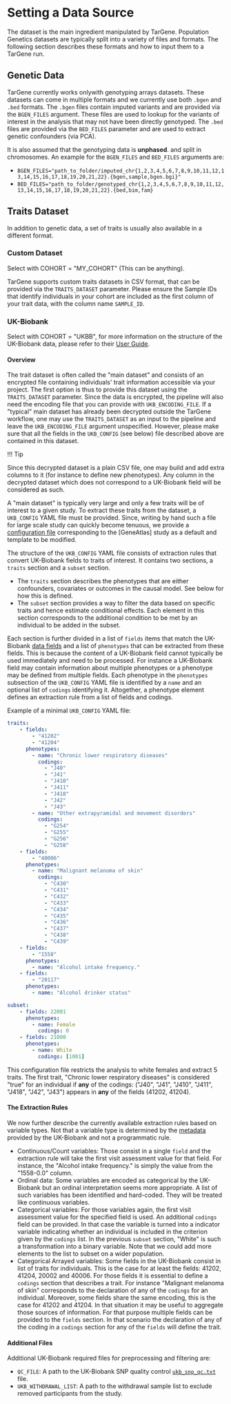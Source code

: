 # Setting a Data Source

The dataset is the main ingredient manipulated by TarGene. Population Genetics datasets are typically split into a variety of files and formats. The following section describes these formats and how to input them to a TarGene run.

## Genetic Data

TarGene currently works onlywith genotyping arrays datasets. These datasets can come in multiple formats and we currently use both `.bgen` and `.bed` formats. The `.bgen` files contain imputed variants and are provided via the `BGEN_FILES` argument. These files are used to lookup for the variants of interest in the analysis that may not have been directly genotyped. The `.bed` files are provided via the `BED_FILES` parameter and are used to extract genetic confounders (via PCA). 

It is also assumed that the genotyping data is **unphased**. and split in chromosomes. An example for the `BGEN_FILES` and `BED_FILES` arguments are:

- `BGEN_FILES="path_to_folder/imputed_chr{1,2,3,4,5,6,7,8,9,10,11,12,13,14,15,16,17,18,19,20,21,22}.{bgen,sample,bgen.bgi}"` 
- `BED_FILES="path_to_folder/genotyped_chr{1,2,3,4,5,6,7,8,9,10,11,12,13,14,15,16,17,18,19,20,21,22}.{bed,bim,fam}`

## Traits Dataset

In addition to genetic data, a set of traits is usually also available in a different format.

### Custom Dataset

Select with COHORT = "MY_COHORT" (This can be anything).

TarGene supports custom traits datasets in CSV format, that can be provided via the `TRAITS_DATASET` parameter. Please ensure the Sample IDs that identify individuals in your cohort are included as the first column of your trait data, with the column name `SAMPLE_ID`.

### UK-Biobank

Select with COHORT = "UKBB", for more information on the structure of the UK-Biobank data, please refer to their [User Guide](https://biobank.ndph.ox.ac.uk/crystal/exinfo.cgi?src=accessing_data_guide).

#### Overview

The trait dataset is often called the "main dataset" and consists of an encrypted file containing individuals' trait information accessible via your project. The first option is thus to provide this dataset using the `TRAITS_DATASET` parameter. Since the data is encrypted, the pipeline will also need the encoding file that you can provide with `UKB_ENCODING_FILE`. If a "typical" main dataset has already been decrypted outside the TarGene workflow, one may use the `TRAITS_DATASET` as an input to the pipeline and leave the `UKB_ENCODING_FILE` argument unspecified. However, please make sure that all the fields in the `UKB_CONFIG` (see below) file described above are contained in this dataset.

!!! Tip

  Since this decrypted dataset is a plain CSV file, one may build and add extra columns to it (for instance to define new phenotypes). Any column in the decrypted dataset which does not correspond to a UK-Biobank field will be considered as such.

A "main dataset" is typically very large and only a few traits will be of interest to a given study. To extract these traits from the dataset, a `UKB_CONFIG` YAML file must be provided. Since, writing by hand such a file for large scale study can quickly become tenuous, we provide a [configuration file](https://github.com/TARGENE/targene-pipeline/blob/main/assets/ukbconfig.yaml) corresponding to the [GeneAtlas] study as a default and template to be modified.

The structure of the `UKB_CONFIG` YAML file consists of extraction rules that convert UK-Biobank fields to traits of interest. It contains two sections, a `traits` section and a `subset` section.

- The `traits` section describes the phenotypes that are either confounders, covariates or outcomes in the causal model. See below for how this is defined.
- The `subset` section provides a way to filter the data based on specific traits and hence estimate conditional effects. Each element in this section corresponds to the additional condition to be met by an individual to be added in the subset.

Each section is further divided in a list of `fields` items that match the UK-Biobank [data fields](https://biobank.ctsu.ox.ac.uk/crystal/help.cgi?cd=data_field) and a list of `phenotypes` that can be extracted from these fields. This is because the content of a UK-Biobank field cannot typically be used immediately and need to be processed. For instance a UK-Biobank field may contain information about multiple phenotypes or a phenotype may be defined from multiple fields. Each phenotype in the `phenotypes` subsection of the `UKB_CONFIG` YAML file is identified by a `name` and an optional list of `codings` identifying it. Altogether, a phenotype element defines an extraction rule from a list of fields and codings.

Example of a minimal `UKB_CONFIG` YAML file:

```yaml
traits:
    - fields:
        - "41202"
        - "41204"
      phenotypes:
        - name: "Chronic lower respiratory diseases"
          codings:
            - "J40"
            - "J41"
            - "J410"
            - "J411"
            - "J418"
            - "J42"
            - "J43"
        - name: "Other extrapyramidal and movement disorders"
          codings:
            - "G254"
            - "G255"
            - "G256"
            - "G258"
    - fields:
        - "40006"
      phenotypes:
        - name: "Malignant melanoma of skin"
          codings:
            - "C430"
            - "C431"
            - "C432"
            - "C433"
            - "C434"
            - "C435"
            - "C436"
            - "C437"
            - "C438"
            - "C439"
    - fields:
        - "1558"
      phenotypes:
        - name: "Alcohol intake frequency."
    - fields:
        - "20117"
      phenotypes:
        - name: "Alcohol drinker status"

subset: 
    - fields: 22001
      phenotypes:
        - name: Female
          codings: 0
    - fields: 21000
      phenotypes:
        - name: White
          codings: [1001]
```

This configuration file restricts the analysis to white females and extract 5 traits. The first trait, "Chronic lower respiratory diseases" is considered "true" for an individual if **any** of the codings: ("J40", "J41", "J410", "J411", "J418", "J42", "J43") appears in **any** of the fields (41202, 41204).

#### The Extraction Rules

We now further describe the currently available extraction rules based on variable types. Not that a variable type is determined by the [metadata](https://biobank.ndph.ox.ac.uk/ukb/schema.cgi?id=1) provided by the UK-Biobank and not a programmatic rule.

- Continuous/Count variables: Those consist in a single `field` and the extraction rule will take the first visit assessment value for that field. For instance, the "Alcohol intake frequency." is simply the value from the "1558-0.0" column.
- Ordinal data: Some variables are encoded as categorical by the UK-Biobank but an ordinal interpretation seems more appropriate. A list of such variables has been identified and hard-coded. They will be treated like continuous variables.
- Categorical variables: For those variables again, the first visit assessment value for the specified field is used. An additional `codings` field can be provided. In that case the variable is turned into a indicator variable indicating whether an individual is included in the criterion given by the `codings` list. In the previous `subset` section, "White" is such a transformation into a binary variable. Note that we could add more elements to the list to subset on a wider population.
- Categorical Arrayed variables: Some fields in the UK-Biobank consist in list of traits for individuals. This is the case for at least the fields: 41202, 41204, 20002 and 40006. For those fields it is essential to define a `codings` section that describes a trait. For instance "Malignant melanoma of skin" corresponds to the declaration of any of the `codings` for an individual. Moreover, some fields share the same encoding, this is the case for  41202 and 41204. In that situation it may be useful to aggregate those sources of information. For that purpose multiple fields can be provided to the `fields` section. In that scenario the declaration of any of the coding in a `codings` section for any of the `fields` will define the trait.

#### Additional Files

Additional UK-Biobank required files for preprocessing and filtering are:

- `QC_FILE`: A path to the UK-Biobank SNP quality control [`ukb_snp_qc.txt`](https://biobank.ctsu.ox.ac.uk/crystal/refer.cgi?id=1955) file.
- `UKB_WITHDRAWAL_LIST`: A path to the withdrawal sample list to exclude removed participants from the study.
